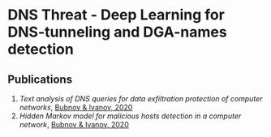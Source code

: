 # DNS Threat - Deep Learning for DNS-tunneling and DGA-names detection

## Publications
1. _Text analysis of DNS queries for data exfiltration protection of computer networks_, [Bubnov & Ivanov, 2020](https://doi.org/10.37661/1816-0301-2020-17-3-78-86)
2. _Hidden Markov model for malicious hosts detection in a computer network_, [Bubnov & Ivanov, 2020](https://doi.org/10.33581/2520-6508-2020-3-73-79)

